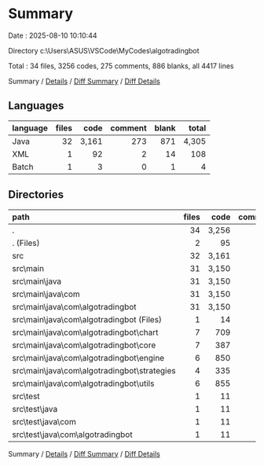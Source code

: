 # Summary

Date : 2025-08-10 10:10:44

Directory c:\\Users\\ASUS\\VSCode\\MyCodes\\algotradingbot

Total : 34 files,  3256 codes, 275 comments, 886 blanks, all 4417 lines

Summary / [Details](details.md) / [Diff Summary](diff.md) / [Diff Details](diff-details.md)

## Languages
| language | files | code | comment | blank | total |
| :--- | ---: | ---: | ---: | ---: | ---: |
| Java | 32 | 3,161 | 273 | 871 | 4,305 |
| XML | 1 | 92 | 2 | 14 | 108 |
| Batch | 1 | 3 | 0 | 1 | 4 |

## Directories
| path | files | code | comment | blank | total |
| :--- | ---: | ---: | ---: | ---: | ---: |
| . | 34 | 3,256 | 275 | 886 | 4,417 |
| . (Files) | 2 | 95 | 2 | 15 | 112 |
| src | 32 | 3,161 | 273 | 871 | 4,305 |
| src\\main | 31 | 3,150 | 267 | 867 | 4,284 |
| src\\main\\java | 31 | 3,150 | 267 | 867 | 4,284 |
| src\\main\\java\\com | 31 | 3,150 | 267 | 867 | 4,284 |
| src\\main\\java\\com\\algotradingbot | 31 | 3,150 | 267 | 867 | 4,284 |
| src\\main\\java\\com\\algotradingbot (Files) | 1 | 14 | 11 | 12 | 37 |
| src\\main\\java\\com\\algotradingbot\\chart | 7 | 709 | 40 | 178 | 927 |
| src\\main\\java\\com\\algotradingbot\\core | 7 | 387 | 11 | 122 | 520 |
| src\\main\\java\\com\\algotradingbot\\engine | 6 | 850 | 122 | 219 | 1,191 |
| src\\main\\java\\com\\algotradingbot\\strategies | 4 | 335 | 48 | 101 | 484 |
| src\\main\\java\\com\\algotradingbot\\utils | 6 | 855 | 35 | 235 | 1,125 |
| src\\test | 1 | 11 | 6 | 4 | 21 |
| src\\test\\java | 1 | 11 | 6 | 4 | 21 |
| src\\test\\java\\com | 1 | 11 | 6 | 4 | 21 |
| src\\test\\java\\com\\algotradingbot | 1 | 11 | 6 | 4 | 21 |

Summary / [Details](details.md) / [Diff Summary](diff.md) / [Diff Details](diff-details.md)